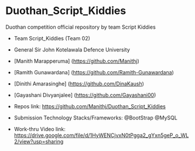 # Duothan_Script_Kiddies
Duothan competition official repository by team Script Kiddies


- Team Script_Kiddies (Team 02)
- General Sir John Kotelawala Defence University

- [Manith Marapperuma] (https://github.com/Manithj)
- [Ramith Gunawardana] (https://github.com/Ramith-Gunawardana)
- [Dinithi Amarasinghe] (https://github.com/DinaKaush)
- [Gayashani Divyanjalee] (https://github.com/Gayashani00)

- Repos link: https://github.com/Manithj/Duothan_Script_Kiddies
- Submission Technology Stacks/Frameworks: @BootStrap @MySQL

- Work-thru Video link: https://drive.google.com/file/d/1HyWENCjvxN0tPgga2_gYxn5geP_o_WL2/view?usp=sharing
